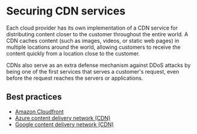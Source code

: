 # Securing CDN services

Each cloud provider has its own implementation of a CDN service for distributing content closer to the customer throughout the entire world. A CDN caches content (such as images, videos, or static web pages) in multiple locations around the world, allowing customers to receive the content quickly from a location close to the customer.

CDNs also serve as an extra defense mechanism against DDoS attacks by being one of the first services that serves a customer's request, even before the request reaches the servers or applications.

## Best practices

* [Amazon Cloudfront](../aws/cloudfront.md)
* [Azure content delivery network (CDN)](../azure/cdn.md)
* [Google content delivery network (CDN)](../gcp/cdn.md)
